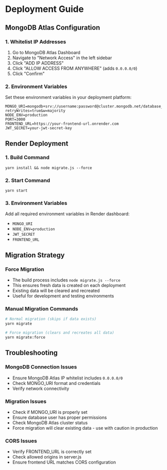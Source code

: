 # Deployment Guide

## MongoDB Atlas Configuration

### 1. Whitelist IP Addresses

1. Go to MongoDB Atlas Dashboard
2. Navigate to "Network Access" in the left sidebar
3. Click "ADD IP ADDRESS"
4. Click "ALLOW ACCESS FROM ANYWHERE" (adds `0.0.0.0/0`)
5. Click "Confirm"

### 2. Environment Variables

Set these environment variables in your deployment platform:

```
MONGO_URI=mongodb+srv://username:password@cluster.mongodb.net/database_name?retryWrites=true&w=majority
NODE_ENV=production
PORT=3000
FRONTEND_URL=https://your-frontend-url.onrender.com
JWT_SECRET=your-jwt-secret-key
```

## Render Deployment

### 1. Build Command

```
yarn install && node migrate.js --force
```

### 2. Start Command

```
yarn start
```

### 3. Environment Variables

Add all required environment variables in Render dashboard:

- `MONGO_URI`
- `NODE_ENV=production`
- `JWT_SECRET`
- `FRONTEND_URL`

## Migration Strategy

### Force Migration

- The build process includes `node migrate.js --force`
- This ensures fresh data is created on each deployment
- Existing data will be cleared and recreated
- Useful for development and testing environments

### Manual Migration Commands

```bash
# Normal migration (skips if data exists)
yarn migrate

# Force migration (clears and recreates all data)
yarn migrate:force
```

## Troubleshooting

### MongoDB Connection Issues

- Ensure MongoDB Atlas IP whitelist includes `0.0.0.0/0`
- Check MONGO_URI format and credentials
- Verify network connectivity

### Migration Issues

- Check if MONGO_URI is properly set
- Ensure database user has proper permissions
- Check MongoDB Atlas cluster status
- Force migration will clear existing data - use with caution in production

### CORS Issues

- Verify FRONTEND_URL is correctly set
- Check allowed origins in server.js
- Ensure frontend URL matches CORS configuration
